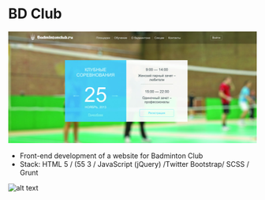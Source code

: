 # BD Club
![alt text](https://github.com/schiz/managed-projects/raw/master/pics/bdclub.jpg "BD Club")
* Front-end development of a website for Badminton Club
* Stack: HTML 5 / (55 3 / JavaScript (jQuery) /Тwitter Bootstrap/ SCSS / Grunt

![alt text](https://github.com/schiz/bdclub/ishodnik.jpg "BD Club markup")
